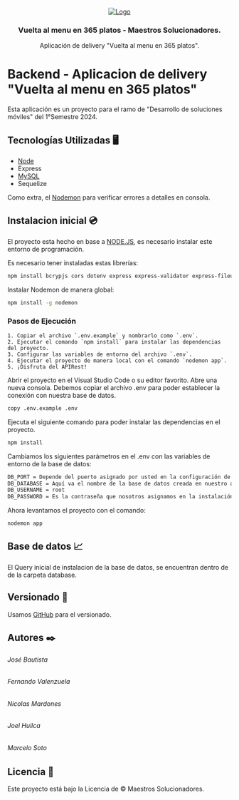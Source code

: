 <!-- PROYECTO -->
<br />
<div align="center">
  <a href="https://google.cl">
    <img src="https://i.imgur.com/PcEE9Go.png" alt="Logo" >
  </a>

  <h3 align="center">Vuelta al menu en 365 platos - Maestros Solucionadores.</h3>

  <p align="center">
    Aplicación de delivery "Vuelta al menu en 365 platos".
  </p>
</div>

# Backend - Aplicacion de delivery "Vuelta al menu en 365 platos"

Esta aplicación es un proyecto para el ramo de "Desarrollo de soluciones móviles" del 1°Semestre 2024. 


## Tecnologías Utilizadas 🖥️
- [Node](https://nodejs.org/en/download/current)
- Express
- [MySQL](https://dev.mysql.com/downloads/installer/)
- Sequelize

Como extra, el [Nodemon](https://www.npmjs.com/package/nodemon) para verificar errores a detalles en consola.

## Instalacion inicial 💿
El proyecto esta hecho en base a [NODE.JS](https://nodejs.org/en), es necesario instalar este entorno de programación.

Es necesario tener instaladas estas librerías:
```bash
npm install bcrypjs cors dotenv express express-validator express-fileupload jsonwebtoken morgan mysql sequelize sequelize-cli
```

Instalar Nodemon de manera global:
```bash
npm install -g nodemon
```


### Pasos de Ejecución
    1. Copiar el archivo `.env.example` y nombrarlo como `.env`.
    2. Ejecutar el comando `npm install` para instalar las dependencias del proyecto.
    3. Configurar las variables de entorno del archivo `.env`.
    4. Ejecutar el proyecto de manera local con el comando `nodemon app`.
    5. ¡Disfruta del APIRest!


Abrir el proyecto en el Visual Studio Code o su editor favorito. Abre una nueva consola.
Debemos copiar el archivo .env para poder establecer la conexión con nuestra base de datos.
```bash
copy .env.example .env
```

Ejecuta el siguiente comando para poder instalar las dependencias en el proyecto.
```bash
npm install
```

Cambiamos los siguientes parámetros en el .env con las variables de entorno de la base de datos:
```bash
DB_PORT = Depende del puerto asignado por usted en la configuración de su base de datos(default: 3306)
DB_DATABASE = Aquí va el nombre de la base de datos creada en nuestro administrador de base de datos preferido.
DB_USERNAME = root
DB_PASSWORD = Es la contraseña que nosotros asignamos en la instalación, en caso de utilizar Xampp, Laragon, etc... Este campo se debe dejar vacío.
```

Ahora levantamos el proyecto con el comando:
```bash
nodemon app
```


## Base de datos 📈

El Query inicial de instalacion de la base de datos, se encuentran dentro de de la carpeta database.

## Versionado 📌

Usamos [GitHub](https://github.com/Jose-LocoPepe/Backend-App-Delivery) para el versionado.

## Autores ✒️

###### José Bautista

###### Fernando Valenzuela

###### Nicolas Mardones

###### Joel Huilca

###### Marcelo Soto


## Licencia 📄

Este proyecto está bajo la Licencia de &copy; Maestros Solucionadores.
